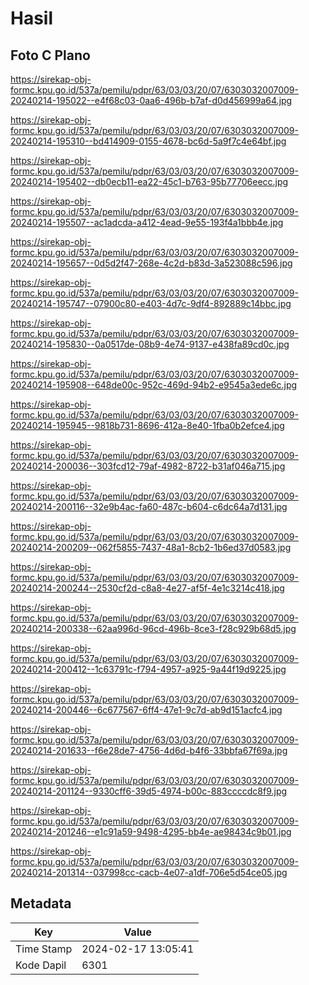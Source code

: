 # Hasil

## Foto C Plano

https://sirekap-obj-formc.kpu.go.id/537a/pemilu/pdpr/63/03/03/20/07/6303032007009-20240214-195022--e4f68c03-0aa6-496b-b7af-d0d456999a64.jpg

https://sirekap-obj-formc.kpu.go.id/537a/pemilu/pdpr/63/03/03/20/07/6303032007009-20240214-195310--bd414909-0155-4678-bc6d-5a9f7c4e64bf.jpg

https://sirekap-obj-formc.kpu.go.id/537a/pemilu/pdpr/63/03/03/20/07/6303032007009-20240214-195402--db0ecb11-ea22-45c1-b763-95b77706eecc.jpg

https://sirekap-obj-formc.kpu.go.id/537a/pemilu/pdpr/63/03/03/20/07/6303032007009-20240214-195507--ac1adcda-a412-4ead-9e55-193f4a1bbb4e.jpg

https://sirekap-obj-formc.kpu.go.id/537a/pemilu/pdpr/63/03/03/20/07/6303032007009-20240214-195657--0d5d2f47-268e-4c2d-b83d-3a523088c596.jpg

https://sirekap-obj-formc.kpu.go.id/537a/pemilu/pdpr/63/03/03/20/07/6303032007009-20240214-195747--07900c80-e403-4d7c-9df4-892889c14bbc.jpg

https://sirekap-obj-formc.kpu.go.id/537a/pemilu/pdpr/63/03/03/20/07/6303032007009-20240214-195830--0a0517de-08b9-4e74-9137-e438fa89cd0c.jpg

https://sirekap-obj-formc.kpu.go.id/537a/pemilu/pdpr/63/03/03/20/07/6303032007009-20240214-195908--648de00c-952c-469d-94b2-e9545a3ede6c.jpg

https://sirekap-obj-formc.kpu.go.id/537a/pemilu/pdpr/63/03/03/20/07/6303032007009-20240214-195945--9818b731-8696-412a-8e40-1fba0b2efce4.jpg

https://sirekap-obj-formc.kpu.go.id/537a/pemilu/pdpr/63/03/03/20/07/6303032007009-20240214-200036--303fcd12-79af-4982-8722-b31af046a715.jpg

https://sirekap-obj-formc.kpu.go.id/537a/pemilu/pdpr/63/03/03/20/07/6303032007009-20240214-200116--32e9b4ac-fa60-487c-b604-c6dc64a7d131.jpg

https://sirekap-obj-formc.kpu.go.id/537a/pemilu/pdpr/63/03/03/20/07/6303032007009-20240214-200209--062f5855-7437-48a1-8cb2-1b6ed37d0583.jpg

https://sirekap-obj-formc.kpu.go.id/537a/pemilu/pdpr/63/03/03/20/07/6303032007009-20240214-200244--2530cf2d-c8a8-4e27-af5f-4e1c3214c418.jpg

https://sirekap-obj-formc.kpu.go.id/537a/pemilu/pdpr/63/03/03/20/07/6303032007009-20240214-200338--62aa996d-96cd-496b-8ce3-f28c929b68d5.jpg

https://sirekap-obj-formc.kpu.go.id/537a/pemilu/pdpr/63/03/03/20/07/6303032007009-20240214-200412--1c63791c-f794-4957-a925-9a44f19d9225.jpg

https://sirekap-obj-formc.kpu.go.id/537a/pemilu/pdpr/63/03/03/20/07/6303032007009-20240214-200446--6c677567-6ff4-47e1-9c7d-ab9d151acfc4.jpg

https://sirekap-obj-formc.kpu.go.id/537a/pemilu/pdpr/63/03/03/20/07/6303032007009-20240214-201633--f6e28de7-4756-4d6d-b4f6-33bbfa67f69a.jpg

https://sirekap-obj-formc.kpu.go.id/537a/pemilu/pdpr/63/03/03/20/07/6303032007009-20240214-201124--9330cff6-39d5-4974-b00c-883ccccdc8f9.jpg

https://sirekap-obj-formc.kpu.go.id/537a/pemilu/pdpr/63/03/03/20/07/6303032007009-20240214-201246--e1c91a59-9498-4295-bb4e-ae98434c9b01.jpg

https://sirekap-obj-formc.kpu.go.id/537a/pemilu/pdpr/63/03/03/20/07/6303032007009-20240214-201314--037998cc-cacb-4e07-a1df-706e5d54ce05.jpg


## Metadata

| Key        | Value               |
| ---------- | ------------------- |
| Time Stamp | 2024-02-17 13:05:41 |
| Kode Dapil | 6301                |



